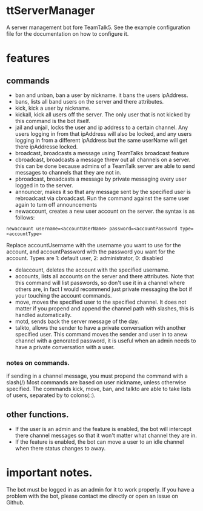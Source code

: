 # ttServerManager
A server management bot fore TeamTalk5.
See the example configuration file for the documentation on how to configure it.
# features
## commands
* ban and unban, ban a user by nickname.
it bans the users ipAddress.
* bans, lists all band users on the server and there attributes.
* kick, kick a user by nickname.
* kickall, kick all users off the server.
The only user that is not kicked by this command is the bot itself.
* jail and unjail, locks the user and ip address to a certain channel.
Any users logging in from that ipAddress will also be locked, and any users logging in from a different ipAddress but the same userName will get there ipAddresse locked.
* broadcast, broadcasts a message using TeamTalks broadcast feature
* cbroadcast, broadcasts a message threw out all channels on a server.
this can be done because admins of a TeamTalk server are able to send messages to channels that they are not in.
* pbroadcast, broadcasts a message by private messaging every user logged in to the server.
* announcer, makes it so that any message sent by the specified user is rebroadcast via cbroadcast.
Run the command against the same user again to turn off announcements
* newaccount, creates a new user account on the server.
the syntax is as follows:
```
newaccount username=<accountUserName> password=<accountPassword type=<accountType>
```
Replace accountUsername with the username you want to use for the account, and accountPassword with the password you want for the account. Types are 1: default user, 2: administrator, 0: disabled
* delaccount, deletes the account with the specified username.
* accounts, lists all accounts on the server and there attributes.
Note that this command will list passwords, so don't use it in a channel where others are, in fact I would recommend just private messaging the bot if your touching the account commands.
* move, moves the specified user to the specified channel.
It does not matter if you propend and append the channel path with slashes, this is handled automatically.
* motd, sends back the server message of the day.
* talkto, allows the sender to have  a private conversation with another specified user.
This command moves the sender and user in to anew channel with a genorated password, it is useful when an admin needs to have a private conversation with a user.
### notes on commands.
if sending in a channel message, you must propend the command with a slash(/)
Most commands are based on user nickname, unless otherwise specified.
The commands kick, move, ban, and talkto are able to take lists of users, separated by to colons(::).
## other functions.
* If the user is an admin and the feature  is enabled, the bot will intercept there channel messages so that it won't matter what channel they are in.
* If the feature is enabled, the bot can move a user to an idle channel when there status changes to away.
# important notes.
The bot must be logged in as an admin for it to work properly.
If you have a problem with the bot, please contact me directly or open an issue on Github.